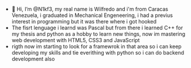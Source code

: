 - 👋 Hi, I’m @N1kf3, my real name is Wilfredo and i'm from Caracas Venezuela, i graduated in Mechanical Engeneering, i had a previus interest in programming but it was there where i got hooked
- The fisrt lenguage i learnd was Pascal but from there i learned C++ for my thesis and python as a hobby to learn new things, now im mastering web development with HTML5, CSS3 and JavaScript
- rigth now im starting to look for a framewrok in that area so i can keep developing my skills and tie everithing with python so i can do backend development also

<!---
N1kf3/N1kf3 is a ✨ special ✨ repository because its `README.md` (this file) appears on your GitHub profile.
You can click the Preview link to take a look at your changes.
--->
